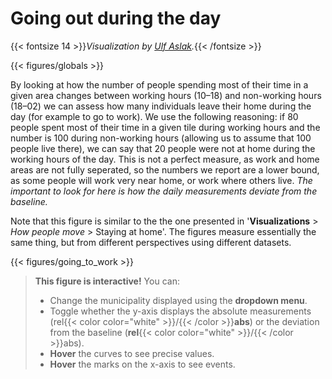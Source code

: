 # **Going out during the day**
{{< fontsize 14 >}}*Visualization by [Ulf Aslak](mailto:ulfaslak@gmail.com).*{{< /fontsize >}}

{{< figures/globals >}}

By looking at how the number of people spending most of their time in a given area changes between working hours (10–18) and non-working hours (18–02) we can assess how many individuals leave their home during the day (for example to go to work). We use the following reasoning: if 80 people spent most of their time in a given tile during working hours and the number is 100 during non-working hours (allowing us to assume that 100 people live there), we can say that 20 people were not at home during the working hours of the day. This is not a perfect measure, as work and home areas are not fully seperated, so the numbers we report are a lower bound, as some people will work very near home, or work where others live. *The important to look for here is how the daily measurements deviate from the baseline.*

Note that this figure is similar to the the one presented in '**Visualizations** > *How people move* > Staying at home'. The figures measure essentially the same thing, but from different perspectives using different datasets.

{{< figures/going_to_work >}}

> **This figure is interactive!** You can:
> * Change the municipality displayed using the **dropdown menu**.
> * Toggle whether the y-axis displays the absolute measurements (rel{{< color color="white" >}}/{{< /color >}}**abs**) or the deviation from the baseline (**rel**{{< color color="white" >}}/{{< /color >}}abs).
> * **Hover** the curves to see precise values.
> * **Hover** the marks on the x-axis to see events.


